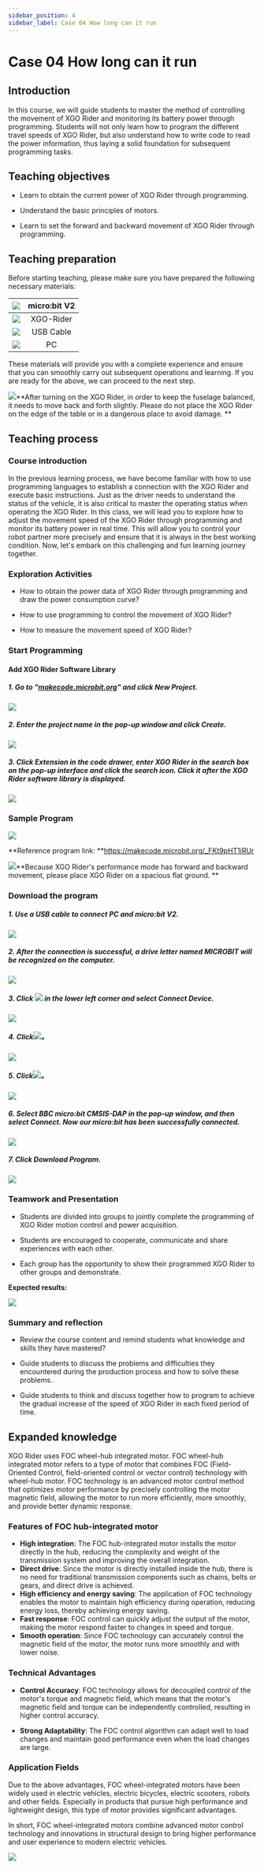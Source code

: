 ```yaml
---
sidebar_position: 4
sidebar_label: Case 04 How long can it run
---
```


# Case 04 How long can it run

## Introduction

In this course, we will guide students to master the method of controlling the movement of XGO Rider and monitoring its battery power through programming. Students will not only learn how to program the different travel speeds of XGO Rider, but also understand how to write code to read the power information, thus laying a solid foundation for subsequent programming tasks.

## Teaching objectives

- Learn to obtain the current power of XGO Rider through programming.

- Understand the basic principles of motors.
- Learn to set the forward and backward movement of XGO Rider through programming.

## Teaching preparation

Before starting teaching, please make sure you have prepared the following necessary materials:

| ![](https://wiki-media-ef.oss-cn-hongkong.aliyuncs.com/docs/microbit/robot/xgo-rider-kit/images/microbit-xgo-rider-kit-case-01.png) | micro:bit  V2 |
| :----------------------------------------------------------: | :-----------: |
| ![](https://wiki-media-ef.oss-cn-hongkong.aliyuncs.com/docs/microbit/robot/xgo-rider-kit/images/microbit-xgo-rider-kit-case-19.png) |   XGO-Rider   |
| ![](https://wiki-media-ef.oss-cn-hongkong.aliyuncs.com/docs/microbit/robot/xgo-rider-kit/images/microbit-xgo-rider-kit-case-02.png) |   USB Cable   |
| ![](https://wiki-media-ef.oss-cn-hongkong.aliyuncs.com/docs/microbit/robot/xgo-rider-kit/images/microbit-xgo-rider-kit-case-03.png) |      PC       |

These materials will provide you with a complete experience and ensure that you can smoothly carry out subsequent operations and learning. If you are ready for the above, we can proceed to the next step.

![](https://wiki-media-ef.oss-cn-hongkong.aliyuncs.com/docs/microbit/robot/xgo-rider-kit/images/microbit-xgo-rider-kit-read-01.png)**After turning on the XGO Rider, in order to keep the fuselage balanced, it needs to move back and forth slightly. Please do not place the XGO Rider on the edge of the table or in a dangerous place to avoid damage. **

## Teaching process

### Course introduction

In the previous learning process, we have become familiar with how to use programming languages to establish a connection with the XGO Rider and execute basic instructions. Just as the driver needs to understand the status of the vehicle, it is also critical to master the operating status when operating the XGO Rider. In this class, we will lead you to explore how to adjust the movement speed of the XGO Rider through programming and monitor its battery power in real time. This will allow you to control your robot partner more precisely and ensure that it is always in the best working condition. Now, let's embark on this challenging and fun learning journey together.

### Exploration Activities

- How to obtain the power data of XGO Rider through programming and draw the power consumption curve?

- How to use programming to control the movement of XGO Rider?

- How to measure the movement speed of XGO Rider?

### Start Programming

#### Add XGO Rider Software Library

##### 1. Go to "[makecode.microbit.org](https://makecode.microbit.org)" and click **New Project**.



![](https://wiki-media-ef.oss-cn-hongkong.aliyuncs.com/docs/microbit/robot/xgo-rider-kit/images/microbit-xgo-rider-kit-case-04.png)



##### 2. Enter the project name in the pop-up window and click **Create**.



![](https://wiki-media-ef.oss-cn-hongkong.aliyuncs.com/docs/microbit/robot/xgo-rider-kit/images/microbit-xgo-rider-kit-case-05.png)



##### 3. Click **Extension** in the code drawer, enter **XGO Rider** in the search box on the pop-up interface and click the search icon. Click it after the **XGO Rider** software library is displayed.

![](https://wiki-media-ef.oss-cn-hongkong.aliyuncs.com/docs/microbit/robot/xgo-rider-kit/images/microbit-xgo-rider-kit-case-07.png)



### Sample Program



![](https://wiki-media-ef.oss-cn-hongkong.aliyuncs.com/docs/microbit/robot/xgo-rider-kit/images/microbit-xgo-rider-kit-case-103.png)



**Reference program link: **https://makecode.microbit.org/_FKt9pHT1iRUr



![](https://wiki-media-ef.oss-cn-hongkong.aliyuncs.com/docs/microbit/building-blocks/microbit-space-science-kit/images/microbit-space-science-kit-read03.png)**Because XGO Rider's performance mode has forward and backward movement, please place XGO Rider on a spacious flat ground. **

### Download the program

##### 1. Use a USB cable to connect PC and micro:bit V2.



![](https://wiki-media-ef.oss-cn-hongkong.aliyuncs.com/docs/microbit/robot/xgo-rider-kit/images/microbit-xgo-rider-kit-case-09.gif)



##### 2. After the connection is successful, a drive letter named MICROBIT will be recognized on the computer.



![](https://wiki-media-ef.oss-cn-hongkong.aliyuncs.com/docs/microbit/robot/xgo-rider-kit/images/microbit-xgo-rider-kit-case-10.png)



##### 3. Click ![](https://wiki-media-ef.oss-cn-hongkong.aliyuncs.com/docs/microbit/robot/xgo-rider-kit/images/microbit-xgo-rider-kit-case-11.png) in the lower left corner and select **Connect Device**.



![](https://wiki-media-ef.oss-cn-hongkong.aliyuncs.com/docs/microbit/robot/xgo-rider-kit/images/microbit-xgo-rider-kit-case-12.png)



##### 4. Click![](https://wiki-media-ef.oss-cn-hongkong.aliyuncs.com/docs/microbit/robot/xgo-rider-kit/images/microbit-xgo-rider-kit-case-13.png)。



![](https://wiki-media-ef.oss-cn-hongkong.aliyuncs.com/docs/microbit/robot/xgo-rider-kit/images/microbit-xgo-rider-kit-case-14.png)



##### 5. Click![](https://wiki-media-ef.oss-cn-hongkong.aliyuncs.com/docs/microbit/robot/xgo-rider-kit/images/microbit-xgo-rider-kit-case-15.png)。



![](https://wiki-media-ef.oss-cn-hongkong.aliyuncs.com/docs/microbit/robot/xgo-rider-kit/images/microbit-xgo-rider-kit-case-16.png)



##### 6. Select **BBC micro:bit CMSIS-DAP** in the pop-up window, and then select **Connect**. Now our micro:bit has been successfully connected.



![](https://wiki-media-ef.oss-cn-hongkong.aliyuncs.com/docs/microbit/robot/xgo-rider-kit/images/microbit-xgo-rider-kit-case-17.png)



##### 7. Click **Download Program**.



![](https://wiki-media-ef.oss-cn-hongkong.aliyuncs.com/docs/microbit/robot/xgo-rider-kit/images/microbit-xgo-rider-kit-case-18.png)



### Teamwork and Presentation

- Students are divided into groups to jointly complete the programming of XGO Rider motion control and power acquisition.

- Students are encouraged to cooperate, communicate and share experiences with each other.

- Each group has the opportunity to show their programmed XGO Rider to other groups and demonstrate.

**Expected results:**

![](https://wiki-media-ef.oss-cn-hongkong.aliyuncs.com/docs/microbit/robot/xgo-rider-kit/images/microbit-xgo-rider-kit-case1004.gif)

### Summary and reflection

- Review the course content and remind students what knowledge and skills they have mastered?

- Guide students to discuss the problems and difficulties they encountered during the production process and how to solve these problems.

- Guide students to think and discuss together how to program to achieve the gradual increase of the speed of XGO Rider in each fixed period of time.

## Expanded knowledge

XGO Rider uses FOC wheel-hub integrated motor. FOC wheel-hub integrated motor refers to a type of motor that combines FOC (Field-Oriented Control, field-oriented control or vector control) technology with wheel-hub motor. FOC technology is an advanced motor control method that optimizes motor performance by precisely controlling the motor magnetic field, allowing the motor to run more efficiently, more smoothly, and provide better dynamic response.

### Features of FOC hub-integrated motor

- **High integration**: The FOC hub-integrated motor installs the motor directly in the hub, reducing the complexity and weight of the transmission system and improving the overall integration.
- **Direct drive**: Since the motor is directly installed inside the hub, there is no need for traditional transmission components such as chains, belts or gears, and direct drive is achieved.
- **High efficiency and energy saving**: The application of FOC technology enables the motor to maintain high efficiency during operation, reducing energy loss, thereby achieving energy saving.
- **Fast response**: FOC control can quickly adjust the output of the motor, making the motor respond faster to changes in speed and torque.
- **Smooth operation**: Since FOC technology can accurately control the magnetic field of the motor, the motor runs more smoothly and with lower noise.

### Technical Advantages

- **Control Accuracy**: FOC technology allows for decoupled control of the motor's torque and magnetic field, which means that the motor's magnetic field and torque can be independently controlled, resulting in higher control accuracy.

- **Strong Adaptability**: The FOC control algorithm can adapt well to load changes and maintain good performance even when the load changes are large.

### Application Fields

Due to the above advantages, FOC wheel-integrated motors have been widely used in electric vehicles, electric bicycles, electric scooters, robots and other fields. Especially in products that pursue high performance and lightweight design, this type of motor provides significant advantages.

In short, FOC wheel-integrated motors combine advanced motor control technology and innovations in structural design to bring higher performance and user experience to modern electric vehicles.

![](https://wiki-media-ef.oss-cn-hongkong.aliyuncs.com/docs/microbit/robot/xgo-rider-kit/images/microbit-xgo-rider-kit-case-05-4.gif)
